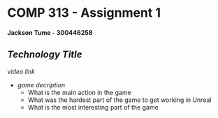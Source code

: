 # COMP 313 - Assignment 1
#### Jackson Tume - 300446258


## *Technology Title*

*video link*

* *game decription*
  * What is the main action in the game
  * What was the hardest part of the game to get working in Unreal
  * What is the most interesting part of the game
